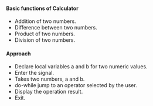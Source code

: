 <h4>Basic functions of Calculator</h4>
  <ul>
    <li>Addition of two numbers.</li>
    <li>Difference between two numbers.</li>
    <li>Product of two numbers.</li>
    <li>Division of two numbers.</li>
  </ul>
<h4>Approach</h4>
  <ul>
    <li>Declare local variables a and b for two numeric values.</li>
    <li>Enter the signal.</li>
    <li>Takes two numbers, a and b.</li>
    <li>do-while jump to an operator selected by the user.</li>
    <li>Display the operation result.</li>
    <li>Exit.</li>
  </ul>
